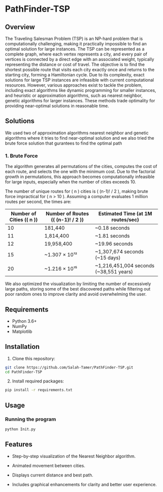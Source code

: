 # PathFinder-TSP

## Overview
The Traveling Salesman Problem (TSP) is an NP-hard problem that is computationally challenging, making it practically impossible to find an optimal solution for large instances. The TSP can be represented as a complete graph, where each vertex represents a city, and every pair of vertices is connected by a direct edge with an associated weight, typically representing the distance or cost of travel. The objective is to find the shortest possible route that visits each city exactly once and returns to the starting city, forming a Hamiltonian cycle. Due to its complexity, exact solutions for large TSP instances are infeasible with current computational resources. However, various approaches exist to tackle the problem, including exact algorithms like dynamic programming for smaller instances, and heuristic or approximation algorithms, such as nearest neighbor, genetic algorithms for larger instances. These methods trade optimality for providing near-optimal solutions in reasonable time.

## Solutions
We used two of approximation algorithms nearest neighbor and genetic algorithms where it tries to find near-optimal solution and we also tried the brute force solution that gurantees to find the optimal path
### 1. Brute Force
The algorithm generates all permutations of the cities, computes the cost of each route, and selects the one with the minimum cost. Due to the factorial growth in permutations, this approach becomes computationally infeasible for large inputs, especially when the number of cities exceeds 10.

The number of unique routes for ( n ) cities is ( (n-1)! / 2 ), making brute force impractical for ( n > 10 ). Assuming a computer evaluates 1 million routes per second, the times are:

| Number of Cities (\( n \)) | Number of Routes (\( (n-1)! / 2 \)) | Estimated Time (at 1M routes/sec) |
|----------------------------|-------------------------------------|------------------------------------|
| 10                         | 181,440                             | ~0.18 seconds                     |
| 11                         | 1,814,400                           | ~1.81 seconds                     |
| 12                         | 19,958,400                          | ~19.96 seconds                    |
| 15                         | ~1.307 × 10¹²                       | ~1,307,674 seconds (~15 days)     |
| 20                         | ~1.216 × 10¹⁵                       | ~1,216,451,004 seconds (~38,551 years) |

We also optimized the visualization by limiting the number of excessively large paths, storing some of the best discovered paths while filtering out poor random ones to improve clarity and avoid overwhelming the user.

## Requirements

- Python 3.6+
- NumPy
- Matplotlib

## Installation

1. Clone this repository:
```bash
git clone https://github.com/Salah-Tamer/PathFinder-TSP.git
cd PathFinder-TSP
```

2. Install required packages:
```bash
pip install -r requirements.txt
```

## Usage

### Running the program

```bash
python Init.py
```

## Features 

- Step-by-step visualization of the Nearest Neighbor algorithm.

- Animated movement between cities.

- Displays current distance and best path.

- Includes graphical enhancements for clarity and better user experience.



